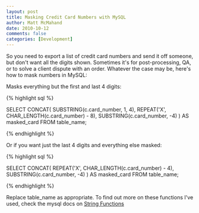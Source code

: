 ```yaml
---
layout: post
title: Masking Credit Card Numbers with MySQL
author: Matt McMahand
date: 2010-10-12
comments: false
categories: [Development]
---
```


So you need to export a list of credit card numbers and send it off someone, but don't want all the digits shown. Sometimes it's for post-processing, QA, or to solve a client dispute with an order. Whatever the case may be, here's how to mask numbers in MySQL:

Masks everything but the first and last 4 digits:

{% highlight sql %}

SELECT
  CONCAT(
    SUBSTRING(c.card_number, 1, 4),
    REPEAT('X', CHAR_LENGTH(c.card_number) - 8),
    SUBSTRING(c.card_number, -4)
  ) AS masked_card
FROM
  table_name;

{% endhighlight %}

Or if you want just the last 4 digits and everything else masked:

{% highlight sql %}

SELECT
  CONCAT(
    REPEAT('X', CHAR_LENGTH(c.card_number) - 4),
    SUBSTRING(c.card_number, -4)
  ) AS masked_card
FROM
  table_name;

{% endhighlight %}

Replace table_name as appropriate. To find out more on these functions I've used, check the mysql docs on [String Functions](http://dev.mysql.com/doc/refman/5.0/en/string-functions.html)
